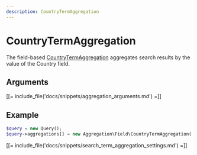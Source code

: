 ```yaml
---
description: CountryTermAggregation
---
```


# CountryTermAggregation

The field-based [CountryTermAggregation](/api/php_api/php_api_reference/classes/Ibexa-Contracts-Core-Repository-Values-Content-Query-Aggregation-Field-CountryTermAggregation.html) aggregates search results by the value of the Country field.

## Arguments

[[= include_file('docs/snippets/aggregation_arguments.md') =]]

## Example

``` php
$query = new Query();
$query->aggregations[] = new Aggregation\Field\CountryTermAggregation('country', 'article', 'country');
```

[[= include_file('docs/snippets/search_term_aggregation_settings.md') =]]
